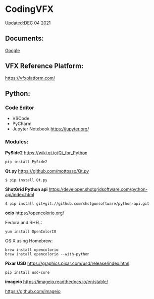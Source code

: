 # CodingVFX
Updated:DEC 04 2021

## Documents:
[Google](https://docs.google.com/spreadsheets/d/1VF_HCALzy8e7SNZ-UfxhPMe19Z79SeBMbhbX4lTIs9k/edit?usp=sharing)

## VFX Reference Platform:
https://vfxplatform.com/																								

## Python:
### Code Editor
  * VSCode
  * PyCharm
  * Jupyter Notebook https://jupyter.org/
### Modules:
**PySide2** https://wiki.qt.io/Qt_for_Python
```
pip install PySide2
```
**Qt.py** https://github.com/mottosso/Qt.py
```
$ pip install Qt.py
```
**ShotGrid Python api** https://developer.shotgridsoftware.com/python-api/index.html
```
$ pip install git+git://github.com/shotgunsoftware/python-api.git
```
**ocio** https://opencolorio.org/

Fedora and RHEL:
```
yum install OpenColorIO
```
OS X using Homebrew:
```
brew install opencolorio
brew install opencolorio --with-python
```
**Pixar USD** https://graphics.pixar.com/usd/release/index.html
```
pip install usd-core
```

**imageio** 
https://imageio.readthedocs.io/en/stable/

https://github.com/imageio
